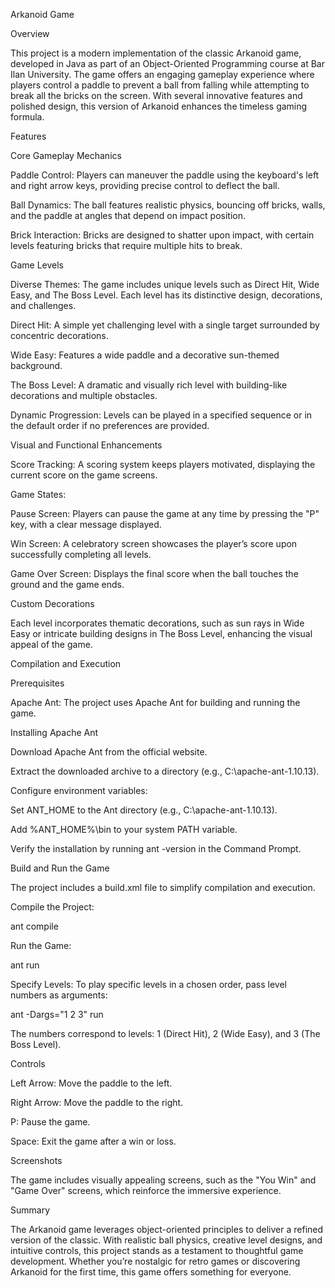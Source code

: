Arkanoid Game

Overview

This project is a modern implementation of the classic Arkanoid game, developed in Java as part of an Object-Oriented Programming course at Bar Ilan University. The game offers an engaging gameplay experience where players control a paddle to prevent a ball from falling while attempting to break all the bricks on the screen. With several innovative features and polished design, this version of Arkanoid enhances the timeless gaming formula.

Features

Core Gameplay Mechanics

Paddle Control: Players can maneuver the paddle using the keyboard's left and right arrow keys, providing precise control to deflect the ball.

Ball Dynamics: The ball features realistic physics, bouncing off bricks, walls, and the paddle at angles that depend on impact position.

Brick Interaction: Bricks are designed to shatter upon impact, with certain levels featuring bricks that require multiple hits to break.

Game Levels

Diverse Themes: The game includes unique levels such as Direct Hit, Wide Easy, and The Boss Level. Each level has its distinctive design, decorations, and challenges.

Direct Hit: A simple yet challenging level with a single target surrounded by concentric decorations.

Wide Easy: Features a wide paddle and a decorative sun-themed background.

The Boss Level: A dramatic and visually rich level with building-like decorations and multiple obstacles.

Dynamic Progression: Levels can be played in a specified sequence or in the default order if no preferences are provided.

Visual and Functional Enhancements

Score Tracking: A scoring system keeps players motivated, displaying the current score on the game screens.

Game States:

Pause Screen: Players can pause the game at any time by pressing the "P" key, with a clear message displayed.

Win Screen: A celebratory screen showcases the player’s score upon successfully completing all levels.

Game Over Screen: Displays the final score when the ball touches the ground and the game ends.

Custom Decorations

Each level incorporates thematic decorations, such as sun rays in Wide Easy or intricate building designs in The Boss Level, enhancing the visual appeal of the game.

Compilation and Execution

Prerequisites

Apache Ant: The project uses Apache Ant for building and running the game.

Installing Apache Ant

Download Apache Ant from the official website.

Extract the downloaded archive to a directory (e.g., C:\apache-ant-1.10.13).

Configure environment variables:

Set ANT_HOME to the Ant directory (e.g., C:\apache-ant-1.10.13).

Add %ANT_HOME%\bin to your system PATH variable.

Verify the installation by running ant -version in the Command Prompt.

Build and Run the Game

The project includes a build.xml file to simplify compilation and execution.

Compile the Project:

ant compile

Run the Game:

ant run

Specify Levels:
To play specific levels in a chosen order, pass level numbers as arguments:

ant -Dargs="1 2 3" run

The numbers correspond to levels: 1 (Direct Hit), 2 (Wide Easy), and 3 (The Boss Level).

Controls

Left Arrow: Move the paddle to the left.

Right Arrow: Move the paddle to the right.

P: Pause the game.

Space: Exit the game after a win or loss.

Screenshots

The game includes visually appealing screens, such as the "You Win" and "Game Over" screens, which reinforce the immersive experience.

Summary

The Arkanoid game leverages object-oriented principles to deliver a refined version of the classic. With realistic ball physics, creative level designs, and intuitive controls, this project stands as a testament to thoughtful game development. Whether you’re nostalgic for retro games or discovering Arkanoid for the first time, this game offers something for everyone.
